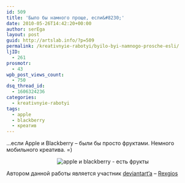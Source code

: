 ```yaml
---
id: 509
title: 'Было бы намного проще, если&#8230;'
date: 2010-05-26T14:42:20+00:00
author: serEga
layout: post
guid: http://artslab.info/?p=509
permalink: /kreativnyie-rabotyi/byilo-byi-namnogo-prosche-esli/
ljID:
  - 261
prosmotr:
  - 43
wpb_post_views_count:
  - 750
dsq_thread_id:
  - 1606324236
categories:
  - kreativnyie-rabotyi
tags:
  - apple
  - blackberry
  - креатив
---
```

&#8230;если Apple и Blackberry &#8211; были бы просто фруктами. Немного мобильного креатива. =)

<center>
  <img src="{{site.img_cdn}}/appleblackberry.jpg" alt="apple и blackberry - есть фрукты" />
</center>

Автором данной работы является участник <a href="http://rexgios.deviantart.com/#/d2kd6yj" target="_blank">deviantart&#8217;a</a> &#8211; <a href="http://rexgios.deviantart.com/" target="_blank">Rexgios</a>